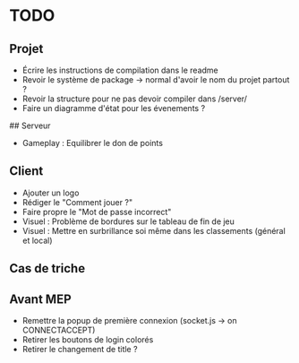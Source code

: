 # TODO

## Projet
- Écrire les instructions de compilation dans le readme
- Revoir le système de package -> normal d'avoir le nom du projet partout ?
- Revoir la structure pour ne pas devoir compiler dans /server/
- Faire un diagramme d'état pour les évenements ?

## Serveur
- Gameplay : Equilibrer le don de points

## Client
- Ajouter un logo
- Rédiger le "Comment jouer ?"
- Faire propre le "Mot de passe incorrect"
- Visuel : Problème de bordures sur le tableau de fin de jeu
- Visuel : Mettre en surbrillance soi même dans les classements (général et local)

## Cas de triche

## Avant MEP
- Remettre la popup de première connexion (socket.js -> on CONNECTACCEPT)
- Retirer les boutons de login colorés
- Retirer le changement de title ?

